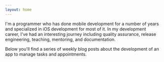 ```yaml
---
layout: home
---
```

I'm a programmer who has done mobile development for a number of years and specialized in iOS development for most of it. In my development career, I've had an interesting journey including quality assurance, release engineering, teaching, mentoring, and documentation.

Below you'll find a series of weekly blog posts about the development of an app to manage tasks and appointments.
